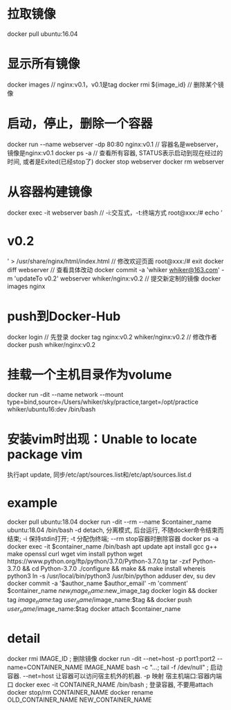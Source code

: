 # 拉取镜像
docker pull ubuntu:16.04

# 显示所有镜像
docker images           // nginx:v0.1，v0.1是tag
docker rmi ${image_id}  // 删除某个镜像

# 启动，停止，删除一个容器
docker run --name webserver -dp 80:80 nginx:v0.1  // 容器名是webserver，镜像是nginx:v0.1
docker ps -a           // 查看所有容器, STATUS表示启动到现在经过的时间, 或者是Exited(已经stop了)
docker stop webserver
docker rm webserver

# 从容器构建镜像
docker exec -it webserver bash  // -i:交互式，-t:终端方式
root@xxx:/# echo '<h1>v0.2</h1>' > /usr/share/nginx/html/index.html  // 修改欢迎页面
root@xxx:/# exit
docker diff webserver  // 查看具体改动
docker commit -a 'whiker <whiker@163.com>' -m 'updateTo v0.2' webserver whiker/nginx:v0.2  // 提交新定制的镜像
docker images nginx

# push到Docker-Hub
docker login  // 先登录
docker tag nginx:v0.2 whiker/nginx:v0.2  // 修改作者
docker push whiker/nginx:v0.2

# 挂载一个主机目录作为volume
docker run -dit --name network --mount type=bind,source=/Users/whiker/sky/practice,target=/opt/practice whiker/ubuntu16:dev /bin/bash

# 安装vim时出现：Unable to locate package vim
执行apt update, 同步/etc/apt/sources.list和/etc/apt/sources.list.d

# example
docker pull ubuntu:18.04
docker run -dit --rm --name $container_name ubuntu:18.04 /bin/bash
  -d detach, 分离模式, 后台运行, 不随docker命令结束而结束;
  -i 保持stdin打开;  -t 分配伪终端;  --rm stop容器时删除容器
docker ps -a
docker exec -it $container_name /bin/bash
  apt update
  apt install gcc g++ make openssl curl wget vim
  install python
    wget https://www.python.org/ftp/python/3.7.0/Python-3.7.0.tg
    tar -zxf Python-3.7.0 && cd Python-3.7.0
    ./configure && make && make install
    whereis python3
    ln -s /usr/local/bin/python3 /usr/bin/python
  adduser dev, su dev
docker commit -a '$author_name $author_email' -m 'comment' $container_name $new_image_name:$new_image_tag
docker login  &&  docker tag $image_name:$tag $user_name/$image_name:$tag  &&  docker push $user_name/$image_name:$tag
docker attach $container_name

# detail
docker rmi IMAGE_ID  ; 删除镜像
docker run -dit --net=host -p port1:port2 --name=CONTAINER_NAME IMAGE_NAME bash -c "...; tail -f /dev/null"
  ; 启动容器. --net=host 让容器可以访问宿主机外的机器. -p 映射 宿主机端口:容器内端口
docker exec -it CONTAINER_NAME /bin/bash  ; 登录容器, 不要用attach
docker stop/rm CONTAINER_NAME
docker rename OLD_CONTAINER_NAME NEW_CONTAINER_NAME